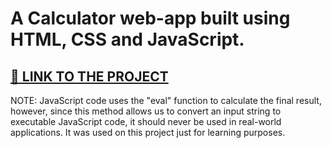 # A Calculator web-app built using HTML, CSS and JavaScript.

## [📎 LINK TO THE PROJECT](https://calculator-js-iamfear.netlify.app/)

NOTE: JavaScript code uses the "eval" function to calculate the final result, however, since this method allows us to convert an input string to executable JavaScript code, it should never be used in real-world applications. It was used on this project just for learning purposes.

